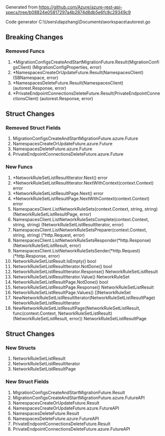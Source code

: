 Generated from https://github.com/Azure/azure-rest-api-specs/tree/b08824e05817297a4b2874d8db5e6fc8c29349c9

Code generator C:\Users\dapzhang\Documents\workspace\autorest.go

## Breaking Changes

### Removed Funcs

1. *MigrationConfigsCreateAndStartMigrationFuture.Result(MigrationConfigsClient) (MigrationConfigProperties, error)
1. *NamespacesCreateOrUpdateFuture.Result(NamespacesClient) (SBNamespace, error)
1. *NamespacesDeleteFuture.Result(NamespacesClient) (autorest.Response, error)
1. *PrivateEndpointConnectionsDeleteFuture.Result(PrivateEndpointConnectionsClient) (autorest.Response, error)

## Struct Changes

### Removed Struct Fields

1. MigrationConfigsCreateAndStartMigrationFuture.azure.Future
1. NamespacesCreateOrUpdateFuture.azure.Future
1. NamespacesDeleteFuture.azure.Future
1. PrivateEndpointConnectionsDeleteFuture.azure.Future

### New Funcs

1. *NetworkRuleSetListResultIterator.Next() error
1. *NetworkRuleSetListResultIterator.NextWithContext(context.Context) error
1. *NetworkRuleSetListResultPage.Next() error
1. *NetworkRuleSetListResultPage.NextWithContext(context.Context) error
1. NamespacesClient.ListNetworkRuleSets(context.Context, string, string) (NetworkRuleSetListResultPage, error)
1. NamespacesClient.ListNetworkRuleSetsComplete(context.Context, string, string) (NetworkRuleSetListResultIterator, error)
1. NamespacesClient.ListNetworkRuleSetsPreparer(context.Context, string, string) (*http.Request, error)
1. NamespacesClient.ListNetworkRuleSetsResponder(*http.Response) (NetworkRuleSetListResult, error)
1. NamespacesClient.ListNetworkRuleSetsSender(*http.Request) (*http.Response, error)
1. NetworkRuleSetListResult.IsEmpty() bool
1. NetworkRuleSetListResultIterator.NotDone() bool
1. NetworkRuleSetListResultIterator.Response() NetworkRuleSetListResult
1. NetworkRuleSetListResultIterator.Value() NetworkRuleSet
1. NetworkRuleSetListResultPage.NotDone() bool
1. NetworkRuleSetListResultPage.Response() NetworkRuleSetListResult
1. NetworkRuleSetListResultPage.Values() []NetworkRuleSet
1. NewNetworkRuleSetListResultIterator(NetworkRuleSetListResultPage) NetworkRuleSetListResultIterator
1. NewNetworkRuleSetListResultPage(NetworkRuleSetListResult, func(context.Context, NetworkRuleSetListResult) (NetworkRuleSetListResult, error)) NetworkRuleSetListResultPage

## Struct Changes

### New Structs

1. NetworkRuleSetListResult
1. NetworkRuleSetListResultIterator
1. NetworkRuleSetListResultPage

### New Struct Fields

1. MigrationConfigsCreateAndStartMigrationFuture.Result
1. MigrationConfigsCreateAndStartMigrationFuture.azure.FutureAPI
1. NamespacesCreateOrUpdateFuture.Result
1. NamespacesCreateOrUpdateFuture.azure.FutureAPI
1. NamespacesDeleteFuture.Result
1. NamespacesDeleteFuture.azure.FutureAPI
1. PrivateEndpointConnectionsDeleteFuture.Result
1. PrivateEndpointConnectionsDeleteFuture.azure.FutureAPI
